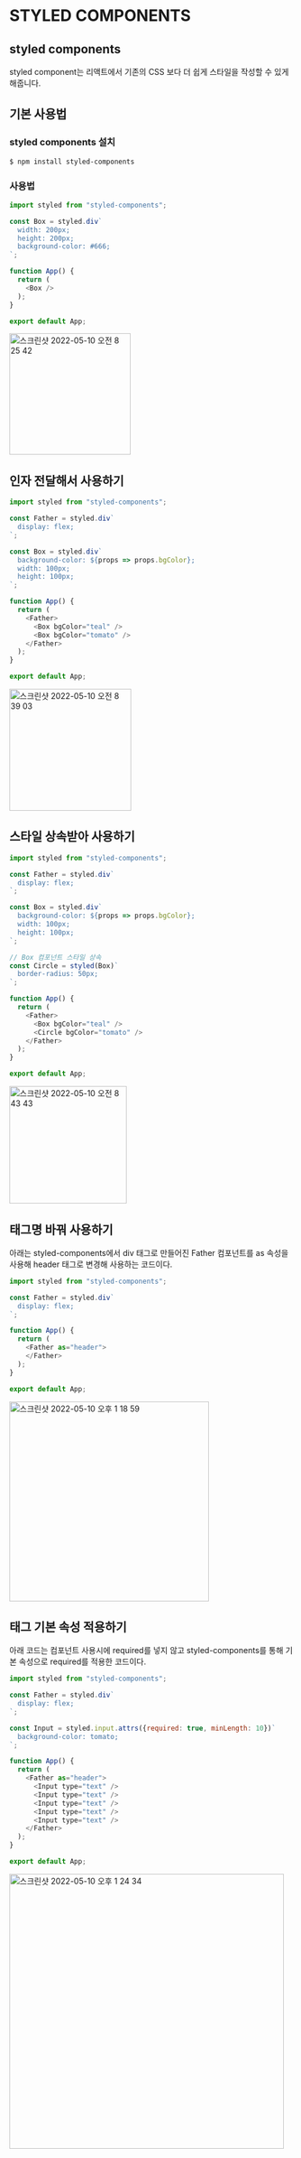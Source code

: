 # STYLED COMPONENTS

## styled components
styled component는 리액트에서 기존의 CSS 보다 더 쉽게 스타일을 작성할 수 있게 해줍니다.

## 기본 사용법

### styled components 설치
```SHELL
$ npm install styled-components
```

### 사용법
```JAVASCRIPT
import styled from "styled-components";

const Box = styled.div`
  width: 200px;
  height: 200px;
  background-color: #666;
`;

function App() {
  return (
    <Box />
  );
}

export default App;
```
<img width="215" alt="스크린샷 2022-05-10 오전 8 25 42" src="https://user-images.githubusercontent.com/87969561/167514384-885f29f9-aaf1-4da6-9136-ac24646bd8fb.png">


## 인자 전달해서 사용하기

```JAVASCRIPT
import styled from "styled-components";

const Father = styled.div`
  display: flex;
`;

const Box = styled.div`
  background-color: ${props => props.bgColor};
  width: 100px;
  height: 100px;
`;

function App() {
  return (
    <Father>
      <Box bgColor="teal" />
      <Box bgColor="tomato" />
    </Father>
  );
}

export default App;
```
<img width="216" alt="스크린샷 2022-05-10 오전 8 39 03" src="https://user-images.githubusercontent.com/87969561/167515413-0e2be447-0150-4225-8cba-00826a16c6f7.png">


## 스타일 상속받아 사용하기

```JAVASCRIPT
import styled from "styled-components";

const Father = styled.div`
  display: flex;
`;

const Box = styled.div`
  background-color: ${props => props.bgColor};
  width: 100px;
  height: 100px;
`;

// Box 컴포넌트 스타일 상속
const Circle = styled(Box)`
  border-radius: 50px;
`;

function App() {
  return (
    <Father>
      <Box bgColor="teal" />
      <Circle bgColor="tomato" />
    </Father>
  );
}

export default App;
```
<img width="208" alt="스크린샷 2022-05-10 오전 8 43 43" src="https://user-images.githubusercontent.com/87969561/167515793-5dc09bf0-ad65-4cc6-90c9-15dc21589875.png">


## 태그명 바꿔 사용하기

아래는 styled-components에서 div 태그로 만들어진 Father 컴포넌트를 as 속성을 사용해 header 태그로 변경해 사용하는 코드이다.

```JAVASCRIPT
import styled from "styled-components";

const Father = styled.div`
  display: flex;
`;

function App() {
  return (
    <Father as="header">
    </Father>
  );
}

export default App;
```

<img width="354" alt="스크린샷 2022-05-10 오후 1 18 59" src="https://user-images.githubusercontent.com/87969561/167541779-98ee83f0-172d-4445-aee8-6c5cba343fae.png">


## 태그 기본 속성 적용하기
아래 코드는 컴포넌트 사용시에 required를 넣지 않고 styled-components를 통해 기본 속성으로 required를 적용한 코드이다.
```JAVASCRIPT
import styled from "styled-components";

const Father = styled.div`
  display: flex;
`;

const Input = styled.input.attrs({required: true, minLength: 10})`
  background-color: tomato;
`;

function App() {
  return (
    <Father as="header">
      <Input type="text" />
      <Input type="text" />
      <Input type="text" />
      <Input type="text" />
      <Input type="text" />
    </Father>
  );
}

export default App;
```

<img width="487" alt="스크린샷 2022-05-10 오후 1 24 34" src="https://user-images.githubusercontent.com/87969561/167542364-ab236184-093f-4847-8aed-2984e245d3f7.png">